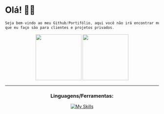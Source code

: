 # Olá! 👋🏻 
```php 
Seja bem-vindo ao meu Github/Portifólio, aqui você não irá encontrar muitas coisas, já que a maioria das coisas
que eu faço são para clientes e projetos privados.

```
<div align="center">
    <img height="150em" src="https://github-readme-stats.vercel.app/api?username=lipesshw&layout=compact&langs_count=7&theme=react&hide_border=true"/>
    <img height="150em" src="https://github-readme-stats.vercel.app/api/top-langs/?username=lipesshw&layout=compact&theme=react&hide_border=true&langs_count=7"/>
</div>

---
<div align="center">
 <h3> <strong>Linguagens/Ferramentas:</strong></h3>
    
[![My Skills](https://skillicons.dev/icons?i=javascript,java,git)]()
</div>

